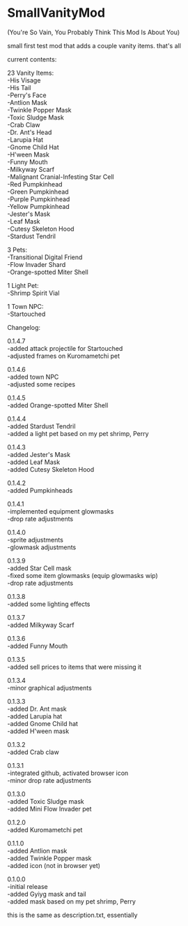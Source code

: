 # SmallVanityMod
(You're So Vain, You Probably Think This Mod Is About You)

small first test mod that adds a couple vanity items. that's all

current contents:

23 Vanity Items:<br>
-His Visage<br>
-His Tail<br>
-Perry's Face<br>
-Antlion Mask<br>
-Twinkle Popper Mask<br>
-Toxic Sludge Mask<br>
-Crab Claw<br>
-Dr. Ant's Head<br>
-Larupia Hat<br>
-Gnome Child Hat<br>
-H'ween Mask<br>
-Funny Mouth<br>
-Milkyway Scarf<br>
-Malignant Cranial-Infesting Star Cell<br>
-Red Pumpkinhead<br>
-Green Pumpkinhead<br>
-Purple Pumpkinhead<br>
-Yellow Pumpkinhead<br>
-Jester's Mask<br>
-Leaf Mask<br>
-Cutesy Skeleton Hood<br>
-Stardust Tendril

3 Pets:<br>
-Transitional Digital Friend<br>
-Flow Invader Shard<br>
-Orange-spotted Miter Shell

1 Light Pet:<br>
-Shrimp Spirit Vial

1 Town NPC:<br>
-Startouched

Changelog:

0.1.4.7<br>
-added attack projectile for Startouched<br>
-adjusted frames on Kuromametchi pet

0.1.4.6<br>
-added town NPC<br>
-adjusted some recipes

0.1.4.5<br>
-added Orange-spotted Miter Shell

0.1.4.4<br>
-added Stardust Tendril<br>
-added a light pet based on my pet shrimp, Perry

0.1.4.3<br>
-added Jester's Mask<br>
-added Leaf Mask<br>
-added Cutesy Skeleton Hood

0.1.4.2<br>
-added Pumpkinheads

0.1.4.1<br>
-implemented equipment glowmasks<br>
-drop rate adjustments

0.1.4.0<br>
-sprite adjustments<br>
-glowmask adjustments

0.1.3.9<br>
-added Star Cell mask<br>
-fixed some item glowmasks (equip glowmasks wip)<br>
-drop rate adjustments

0.1.3.8<br>
-added some lighting effects

0.1.3.7<br>
-added Milkyway Scarf

0.1.3.6<br>
-added Funny Mouth<br>

0.1.3.5<br>
-added sell prices to items that were missing it

0.1.3.4<br>
-minor graphical adjustments

0.1.3.3<br>
-added Dr. Ant mask<br>
-added Larupia hat<br>
-added Gnome Child hat<br>
-added H'ween mask

0.1.3.2<br>
-added Crab claw

0.1.3.1<br>
-integrated github, activated browser icon<br>
-minor drop rate adjustments

0.1.3.0<br>
-added Toxic Sludge mask<br>
-added Mini Flow Invader pet

0.1.2.0<br>
-added Kuromametchi pet

0.1.1.0<br>
-added Antlion mask<br>
-added Twinkle Popper mask<br>
-added icon (not in browser yet)

0.1.0.0<br>
-initial release<br>
-added Gyiyg mask and tail<br>
-added mask based on my pet shrimp, Perry

this is the same as description.txt, essentially
